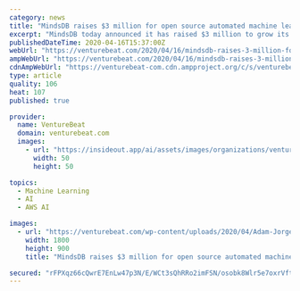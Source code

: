 ```yaml
---
category: news
title: "MindsDB raises $3 million for open source automated machine learning"
excerpt: "MindsDB today announced it has raised $3 million to grow its automated machine learning platform made for data scientists to quickly train and deploy models. The open source platform has been downloaded more than 250,000 times through Python pip installs or software with a graphic user interface and has been used by 20,000 developers."
publishedDateTime: 2020-04-16T15:37:00Z
webUrl: "https://venturebeat.com/2020/04/16/mindsdb-raises-3-million-for-open-source-automated-machine-learning/"
ampWebUrl: "https://venturebeat.com/2020/04/16/mindsdb-raises-3-million-for-open-source-automated-machine-learning/amp/"
cdnAmpWebUrl: "https://venturebeat-com.cdn.ampproject.org/c/s/venturebeat.com/2020/04/16/mindsdb-raises-3-million-for-open-source-automated-machine-learning/amp/"
type: article
quality: 106
heat: 107
published: true

provider:
  name: VentureBeat
  domain: venturebeat.com
  images:
    - url: "https://insideout.app/ai/assets/images/organizations/venturebeat.com-50x50.jpg"
      width: 50
      height: 50

topics:
  - Machine Learning
  - AI
  - AWS AI

images:
  - url: "https://venturebeat.com/wp-content/uploads/2020/04/Adam-Jorge-YCombinator.jpg?fit=1800%2C900&strip=all"
    width: 1800
    height: 900
    title: "MindsDB raises $3 million for open source automated machine learning"

secured: "rFPXqz66cQwrE7EnLw47p3N/E/WCt3sQhRRo2imFSN/osobk8Wlr5e7oxrVftmnzeVd8/hOhg3LlcKL9PvjjLla/mZh8M59O1da7ftjp2FdVjLQnsjh5QwCLdY3tLlTBkBP7z0egpSl3XjRdRqO8s/awzFut/zYiw0CqM+A85kBGoDk7PyFVpz0eSvxP3V/+v+BobOOUJk2hLJrxfib6M2TIcyh2Zo2FcsByriQEc/s5hcSmJdIOeVVPVYNc+AESEhpT/AsjngDwtd5sLK8NNOWqwoD9UKWIdPuryo65W1Tut5+enkwQVp5OFUISJo/XxceQXfW7zCBdLfFCpNF3RXj9qdf8o2NYdbDzstMEs1unbwLEp5E1nNeEoxXYCNoHS0ztC/KlVUflqdEHBMbNRCpUTu1LG1Zv5Q2QnEoOHykZkXPeZSpTWAKviF+qy8PWS3O7jqIYn9ReKJLGaaRksMrd5AGAYU8fmH78nCq+IjY=;fsutrVJ5Ihjhk1S5A3FHdQ=="
---
```


